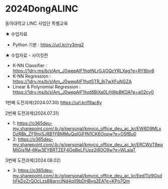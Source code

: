 # 2024DongALINC
동아대학교 LINC 사업단 특별교육

★ 수업자료
- Python 기본 : https://url.kr/ry3mg2
  
★ 수업자료 - 사이킷런
- K-NN Classifier : https://1drv.ms/b/s!Am_J0wepAIF1hqtNLr0JjOQcYRLXag?e=RY8bv6
- K-NN Regression : https://1drv.ms/b/s!Am_J0wepAIF1hqt5TR_8j7wXFuNGZA
- Linear & Polynomial Regression : https://1drv.ms/b/s!Am_J0wepAIF1hqt6BiXa0LjhWpBKOA?e=a02cy0


1번째 도전과제(2024.07.30)
https://url.kr/f9ac8y

2번째 도전과제(2024.07.31)
- 1: https://o365deu-my.sharepoint.com/:b:/g/personal/kmyco_office_deu_ac_kr/EW6D9MLxDzRBk_ZF9IojSJ8B1YBMMuQqIGiFfN1CK6Oopw?e=O5fBu0
- 2: https://o365deu-my.sharepoint.com/:b:/g/personal/kmyco_office_deu_ac_kr/ERCWzT8eqMlGis1M-6Kw3EYBRTZEF4OeBeLFUoz2i60O9w?e=WLalaT

3번째 도전과제(2024.08.02)
- 3: https://o365deu-my.sharepoint.com/:b:/g/personal/kmyco_office_deu_ac_kr/EedTlz9GsdhFkDzZrQOcLzsB8qrrcINd4qlI9bDHByg2EA?e=KPo7Qm
